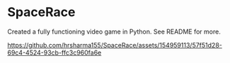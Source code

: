 # SpaceRace
Created a fully functioning video game in Python. See README for more.


https://github.com/hrsharma155/SpaceRace/assets/154959113/57f51d28-69c4-4524-93cb-ffc3c960fa6e
